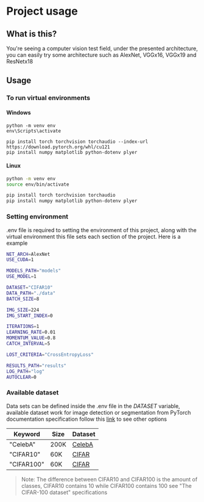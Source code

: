 # Project usage

## What is this?

You're seeing a computer vision test field, under the presented architecture, you can easily
try some architecture such as AlexNet, VGGx16, VGGx19 and ResNetx18

## Usage

### To run virtual environments

#### Windows

```bath
python -m venv env
env\Scripts\activate

pip install torch torchvision torchaudio --index-url https://download.pytorch.org/whl/cu121
pip install numpy matplotlib python-dotenv plyer
```

#### Linux

```bash
python -m venv env
source env/bin/activate

pip install torch torchvision torchaudio
pip install numpy matplotlib python-dotenv plyer
```

### Setting environment

.env file is required to setting the environment of this project, along with the virtual environment
this file sets each section of the project. Here is a example

```bash
NET_ARCH=AlexNet
USE_CUDA=1

MODELS_PATH="models"
USE_MODEL=1

DATASET="CIFAR10"
DATA_PATH="./data"
BATCH_SIZE=8

IMG_SIZE=224
IMG_START_INDEX=0

ITERATIONS=1
LEARNING_RATE=0.01
MOMENTUM_VALUE=0.8
CATCH_INTERVAL=5

LOST_CRITERIA="CrossEntropyLoss"

RESULTS_PATH="results"
LOG_PATH="log"
AUTOCLEAR=0
```

### Available dataset

Data sets can be defined inside the .env file in the $DATASET$ variable, available dataset
work for image detection or segmentation from PyTorch documentation specification follow this
[link](https://pytorch.org/vision/stable/datasets.html#image-detection-or-segmentation) to see
other options

| Keyword    | Size | Dataset                                                     |
| ---------- | ---- | ----------------------------------------------------------- |
| "CelebA"   | 200K | [CelebA](https://mmlab.ie.cuhk.edu.hk/projects/CelebA.html) |
| "CIFAR10"  | 60K  | [CIFAR](https://www.cs.toronto.edu/~kriz/cifar.html)        |
| "CIFAR100" | 60K  | [CIFAR](https://www.cs.toronto.edu/~kriz/cifar.html)        |

> Note: The difference between CIFAR10 and CIFAR100 is the amount of classes, CIFAR10 contains 10
> while CIFAR100 contains 100 see "The CIFAR-100 dataset" specifications
